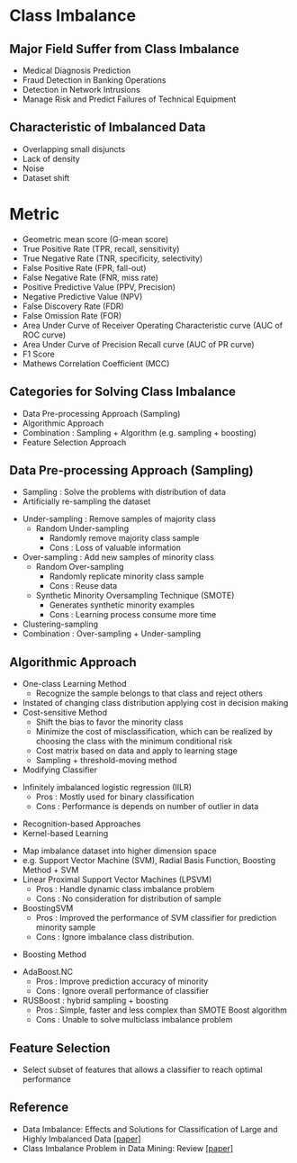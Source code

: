 # Class Imbalance


## Major Field Suffer from Class Imbalance
- Medical Diagnosis Prediction
- Fraud Detection in Banking Operations
- Detection in Network Intrusions
- Manage Risk and Predict Failures of Technical Equipment


## Characteristic of Imbalanced Data
- Overlapping small disjuncts
- Lack of density
- Noise
- Dataset shift


# Metric
- Geometric mean score (G-mean score)
- True Positive Rate (TPR, recall, sensitivity)
- True Negative Rate (TNR, specificity, selectivity)
- False Positive Rate (FPR, fall-out)
- False Negative Rate (FNR, miss rate)
- Positive Predictive Value (PPV, Precision)
- Negative Predictive Value (NPV)
- False Discovery Rate (FDR)
- False Omission Rate (FOR)
- Area Under Curve of Receiver Operating Characteristic curve (AUC of ROC curve)
- Area Under Curve of Precision Recall curve (AUC of PR curve)
- F1 Score
- Mathews Correlation Coefficient (MCC)


## Categories for Solving Class Imbalance
- Data Pre-processing Approach (Sampling)
- Algorithmic Approach
- Combination : Sampling + Algorithm (e.g. sampling + boosting)
- Feature Selection Approach


## Data Pre-processing Approach (Sampling)
- Sampling : Solve the problems with distribution of data
- Artificially re-sampling the dataset
* Under-sampling : Remove samples of majority class
  * Random Under-sampling
    * Randomly remove majority class sample
    * Cons : Loss of valuable information
 * Over-sampling : Add new samples of minority class
   * Random Over-sampling
     * Randomly replicate minority class sample
     * Cons : Reuse data
   * Synthetic Minority Oversampling Technique (SMOTE)
     * Generates synthetic minority examples
     * Cons : Learning process consume more time
* Clustering-sampling
* Combination : Over-sampling + Under-sampling


## Algorithmic Approach
- One-class Learning Method
  * Recognize the sample belongs to that class and reject others
- Instated of changing class distribution applying cost in decision making
- Cost-sensitive Method
  * Shift the bias to favor the minority class
  * Minimize the cost of misclassification, which can be realized by choosing the class with the minimum conditional risk
  * Cost matrix based on data and apply to learning stage
  * Sampling + threshold-moving method
- Modifying Classifier
 * Infinitely imbalanced logistic regression (IILR)
   * Pros : Mostly used for binary classification
   * Cons : Performance is depends on number of outlier in data
- Recognition-based Approaches
- Kernel-based Learning
 * Map imbalance dataset into higher dimension space
 * e.g. Support Vector Machine (SVM), Radial Basis Function, Boosting Method + SVM
 * Linear Proximal Support Vector Machines (LPSVM)
   * Pros : Handle dynamic class imbalance problem
   * Cons : No consideration for distribution of sample
 * BoostingSVM
   * Pros : Improved the performance of SVM classifier for prediction minority sample
   * Cons : Ignore imbalance class distribution.
- Boosting Method
 * AdaBoost.NC
   * Pros : Improve prediction accuracy of minority
   * Cons : Ignore overall performance of classifier
 * RUSBoost : hybrid sampling + boosting
   * Pros : Simple, faster and less complex than SMOTE Boost algorithm
   * Cons : Unable to solve multiclass imbalance problem


## Feature Selection
- Select subset of features that allows a classifier to reach optimal performance

## Reference
- Data Imbalance: Effects and Solutions for Classification of Large and Highly Imbalanced Data [[paper]](https://www.researchgate.net/publication/320895020_Data_Imbalance_Effects_and_Solutions_for_Classification_of_Large_and_Highly_Imbalanced_Data)
- Class Imbalance Problem in Data Mining: Review [[paper]](https://arxiv.org/pdf/1305.1707.pdf)
